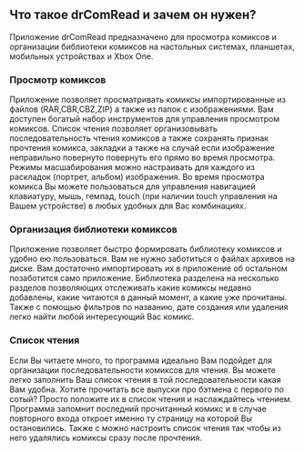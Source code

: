 ## Что такое drComRead и зачем он нужен?

Приложение drComRead предназначено для просмотра комиксов и организации библиотеки комиксов на настольных системах, планшетах, мобильных устройствах и Xbox One.

### Просмотр комиксов

Приложение позволяет просматривать комиксы импортированные из файлов (RAR,CBR,CBZ,ZIP) а также из папок с изображениями. Вам доступен богатый набор инструментов для управления просмотром комиксов. Список чтения позволяет организовывать последовательность чтения комиксов а также сохранять признак прочтения комикса, закладки а также на случай если изображение неправильно повернуто повернуть его прямо во время просмотра. Режимы масшабирования можно настраивать для каждого из раскладок (портрет, альбом) изображения. Во время просмотра комикса Вы можете пользоваться для управления навигацией клавиатуру, мышь, гемпад, touch (при наличии touch управления на Вашем устройстве) в любых удобных для Вас комбинациях.

### Организация библиотеки комиксов

Приложение позволяет быстро формировать библиотеку комиксов и удобно ею пользоваться. Вам не нужно заботиться о файлах архивов на диске. Вам достаточно импортировать их в приложение об остальном позаботится само приложение. Библиотека разделена на несколько разделов позволяющих отслеживать какие комиксы недавно добавлены, какие читаются в данный момент, а какие уже прочитаны. Также с помощью фильтров по названию, дате создания или удаления легко найти любой интересующий Вас комикс.

### Список чтения

Если Вы читаете много, то программа идеально Вам подойдет для организации последовательности комиксов для чтения. Вы можете легко заполнить Ваш список чтения в той последовательности какая Вам удобна. Хотите прочитать все выпуски про бэтмена с первого по сотый? Просто положите их в список чтения и наслаждайтесь чтением. Программа запомнит последний прочитанный комикс и в случае повторного входа откроет именно ту страницу на которой Вы остановились. Также с можно настроить список чтения так чтобы из него удалялись комиксы сразу после прочтения.
   

